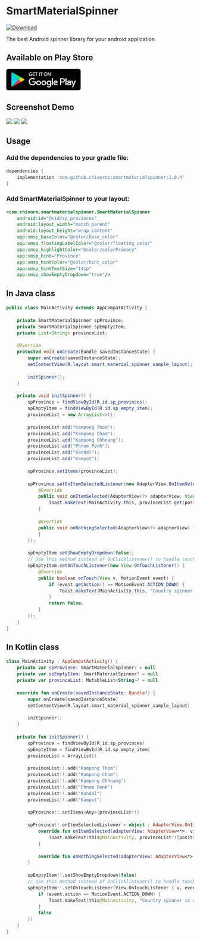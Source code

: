 # SmartMaterialSpinner
[ ![Download](https://api.bintray.com/packages/chivorn/maven/smartmaterialspinner/images/download.svg) ](https://bintray.com/chivorn/maven/smartmaterialspinner/_latestVersion)

The best Android spinner library for your android application

## Available on Play Store
<a href="https://play.google.com/store/apps/details?id=com.chivorn.smsp.demojava" target="_blank">
  <img src="https://github.com/Chivorns/Resources/blob/master/google-play-badge.png" alt="Play Store" width="200" ">
</a>

## Screenshot Demo

![](https://github.com/Chivorns/SmartMaterialSpinner/blob/master/resources/src/main/assets/1.smsp_no_select.png)
![](https://github.com/Chivorns/SmartMaterialSpinner/blob/master/resources/src/main/assets/2.smsp_dropdown.png)
![](https://github.com/Chivorns/SmartMaterialSpinner/blob/master/resources/src/main/assets/3.smsp_selected.png)

## Usage
### Add the dependencies to your gradle file:

```gradle
dependencies {
    implementation 'com.github.chivorns:smartmaterialspinner:1.0.4'
}
```

### Add SmartMaterialSpinner to your layout:

```xml
<com.chivorn.smartmaterialspinner.SmartMaterialSpinner
    android:id="@+id/sp_provinces"
    android:layout_width="match_parent"
    android:layout_height="wrap_content"
    app:smsp_baseColor="@color/base_color"
    app:smsp_floatingLabelColor="@color/floating_color"
    app:smsp_highlightColor="@color/colorPrimary"
    app:smsp_hint="Province"
    app:smsp_hintColor="@color/hint_color"
    app:smsp_hintTextSize="14sp" 
    app:smsp_showEmptyDropdown="true"/>
```

## In Java class
```java
public class MainActivity extends AppCompatActivity {

    private SmartMaterialSpinner spProvince;
    private SmartMaterialSpinner spEmptyItem;
    private List<String> provinceList;

    @Override
    protected void onCreate(Bundle savedInstanceState) {
        super.onCreate(savedInstanceState);
        setContentView(R.layout.smart_material_spinner_sample_layout);

        initSpinner();
    }

    private void initSpinner() {
        spProvince = findViewById(R.id.sp_provinces);
        spEmptyItem = findViewById(R.id.sp_empty_item);
        provinceList = new ArrayList<>();

        provinceList.add("Kampong Thom");
        provinceList.add("Kampong Cham");
        provinceList.add("Kampong Chhnang");
        provinceList.add("Phnom Penh");
        provinceList.add("Kandal");
        provinceList.add("Kampot");

        spProvince.setItems(provinceList);

        spProvince.setOnItemSelectedListener(new AdapterView.OnItemSelectedListener() {
            @Override
            public void onItemSelected(AdapterView<?> adapterView, View view, int position, long id) {
                Toast.makeText(MainActivity.this, provinceList.get(position), Toast.LENGTH_SHORT).show();
            }

            @Override
            public void onNothingSelected(AdapterView<?> adapterView) {
            }
        });

        spEmptyItem.setShowEmptyDropdown(false);
        // Use this method instead of OnClicklistener() to handle touch even.
        spEmptyItem.setOnTouchListener(new View.OnTouchListener() {
            @Override
            public boolean onTouch(View v, MotionEvent event) {
                if (event.getAction() == MotionEvent.ACTION_DOWN) {
                    Toast.makeText(MainActivity.this, "Country spinner is clicked", Toast.LENGTH_SHORT).show();
                }
                return false;
            }
        });
    }
}
```

## In Kotlin class
```kotlin
class MainActivity : AppCompatActivity() {
    private var spProvince: SmartMaterialSpinner? = null
    private var spEmptyItem: SmartMaterialSpinner? = null
    private var provinceList: MutableList<String>? = null

    override fun onCreate(savedInstanceState: Bundle?) {
        super.onCreate(savedInstanceState)
        setContentView(R.layout.smart_material_spinner_sample_layout)

        initSpinner()
    }

    private fun initSpinner() {
        spProvince = findViewById(R.id.sp_provinces)
        spEmptyItem = findViewById(R.id.sp_empty_item)
        provinceList = ArrayList()

        provinceList!!.add("Kampong Thom")
        provinceList!!.add("Kampong Cham")
        provinceList!!.add("Kampong Chhnang")
        provinceList!!.add("Phnom Penh")
        provinceList!!.add("Kandal")
        provinceList!!.add("Kampot")

        spProvince!!.setItems<Any>(provinceList!!)

        spProvince!!.onItemSelectedListener = object : AdapterView.OnItemSelectedListener {
            override fun onItemSelected(adapterView: AdapterView<*>, view: View, position: Int, id: Long) {
                Toast.makeText(this@MainActivity, provinceList!![position], Toast.LENGTH_SHORT).show()
            }

            override fun onNothingSelected(adapterView: AdapterView<*>) {}
        }

        spEmptyItem!!.setShowEmptyDropdown(false)
        // Use this method instead of OnClicklistener() to handle touch even.
        spEmptyItem!!.setOnTouchListener(View.OnTouchListener { v, event ->
            if (event.action == MotionEvent.ACTION_DOWN) {
                Toast.makeText(this@MainActivity, "Country spinner is clicked", Toast.LENGTH_SHORT).show()
            }
            false
        })
    }
}
```

